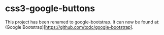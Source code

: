 css3-google-buttons
===================

This project has been renamed to google-bootstrap. It can now be found at: (Google Bootstrap)[https://github.com/todc/google-bootstrap].

